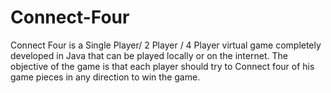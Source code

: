 # Connect-Four
Connect Four is a Single Player/ 2 Player / 4 Player virtual game completely developed in Java that can be played locally or on the internet. The objective of the game is that each player should try to Connect four of his game pieces in any direction to win the game.
